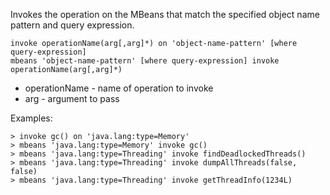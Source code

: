 
Invokes the operation on the MBeans that match the specified object name pattern and query expression.

    invoke operationName(arg[,arg]*) on 'object-name-pattern' [where query-expression]
    mbeans 'object-name-pattern' [where query-expression] invoke operationName(arg[,arg]*)

 - operationName - name of operation to invoke
 - arg - argument to pass

Examples:

    > invoke gc() on 'java.lang:type=Memory'
    > mbeans 'java.lang:type=Memory' invoke gc()
    > mbeans 'java.lang:type=Threading' invoke findDeadlockedThreads()
    > mbeans 'java.lang:type=Threading' invoke dumpAllThreads(false, false)
    > mbeans 'java.lang:type=Threading' invoke getThreadInfo(1234L)

